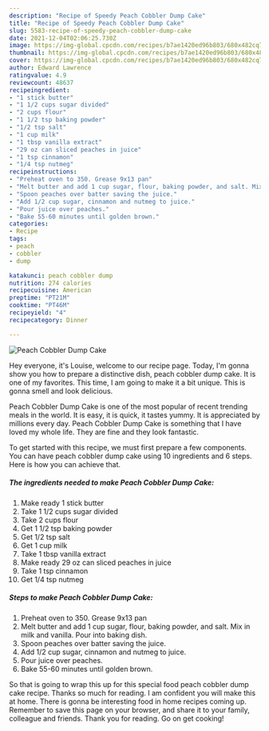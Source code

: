 ```yaml
---
description: "Recipe of Speedy Peach Cobbler Dump Cake"
title: "Recipe of Speedy Peach Cobbler Dump Cake"
slug: 5583-recipe-of-speedy-peach-cobbler-dump-cake
date: 2021-12-04T02:06:25.730Z
image: https://img-global.cpcdn.com/recipes/b7ae1420ed96b803/680x482cq70/peach-cobbler-dump-cake-recipe-main-photo.jpg
thumbnail: https://img-global.cpcdn.com/recipes/b7ae1420ed96b803/680x482cq70/peach-cobbler-dump-cake-recipe-main-photo.jpg
cover: https://img-global.cpcdn.com/recipes/b7ae1420ed96b803/680x482cq70/peach-cobbler-dump-cake-recipe-main-photo.jpg
author: Edward Lawrence
ratingvalue: 4.9
reviewcount: 48637
recipeingredient:
- "1 stick butter"
- "1 1/2 cups sugar divided"
- "2 cups flour"
- "1 1/2 tsp baking powder"
- "1/2 tsp salt"
- "1 cup milk"
- "1 tbsp vanilla extract"
- "29 oz can sliced peaches in juice"
- "1 tsp cinnamon"
- "1/4 tsp nutmeg"
recipeinstructions:
- "Preheat oven to 350. Grease 9x13 pan"
- "Melt butter and add 1 cup sugar, flour, baking powder, and salt. Mix in milk and vanilla. Pour into baking dish."
- "Spoon peaches over batter saving the juice."
- "Add 1/2 cup sugar, cinnamon and nutmeg to juice."
- "Pour juice over peaches."
- "Bake 55-60 minutes until golden brown."
categories:
- Recipe
tags:
- peach
- cobbler
- dump

katakunci: peach cobbler dump 
nutrition: 274 calories
recipecuisine: American
preptime: "PT21M"
cooktime: "PT46M"
recipeyield: "4"
recipecategory: Dinner

---
```



![Peach Cobbler Dump Cake](https://img-global.cpcdn.com/recipes/b7ae1420ed96b803/680x482cq70/peach-cobbler-dump-cake-recipe-main-photo.jpg)

Hey everyone, it's Louise, welcome to our recipe page. Today, I'm gonna show you how to prepare a distinctive dish, peach cobbler dump cake. It is one of my favorites. This time, I am going to make it a bit unique. This is gonna smell and look delicious.



Peach Cobbler Dump Cake is one of the most popular of recent trending meals in the world. It is easy, it is quick, it tastes yummy. It is appreciated by millions every day. Peach Cobbler Dump Cake is something that I have loved my whole life. They are fine and they look fantastic.


To get started with this recipe, we must first prepare a few components. You can have peach cobbler dump cake using 10 ingredients and 6 steps. Here is how you can achieve that.

<!--inarticleads1-->

##### The ingredients needed to make Peach Cobbler Dump Cake:

1. Make ready 1 stick butter
1. Take 1 1/2 cups sugar divided
1. Take 2 cups flour
1. Get 1 1/2 tsp baking powder
1. Get 1/2 tsp salt
1. Get 1 cup milk
1. Take 1 tbsp vanilla extract
1. Make ready 29 oz can sliced peaches in juice
1. Take 1 tsp cinnamon
1. Get 1/4 tsp nutmeg




<!--inarticleads2-->

##### Steps to make Peach Cobbler Dump Cake:

1. Preheat oven to 350. Grease 9x13 pan
1. Melt butter and add 1 cup sugar, flour, baking powder, and salt. Mix in milk and vanilla. Pour into baking dish.
1. Spoon peaches over batter saving the juice.
1. Add 1/2 cup sugar, cinnamon and nutmeg to juice.
1. Pour juice over peaches.
1. Bake 55-60 minutes until golden brown.




So that is going to wrap this up for this special food peach cobbler dump cake recipe. Thanks so much for reading. I am confident you will make this at home. There is gonna be interesting food in home recipes coming up. Remember to save this page on your browser, and share it to your family, colleague and friends. Thank you for reading. Go on get cooking!
